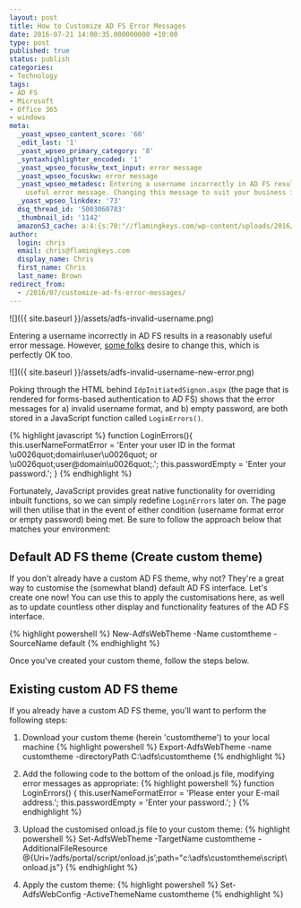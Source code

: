 ```yaml
---
layout: post
title: How to Customize AD FS Error Messages
date: 2016-07-21 14:00:35.000000000 +10:00
type: post
published: true
status: publish
categories:
- Technology
tags:
- AD FS
- Microsoft
- Office 365
- windows
meta:
  _yoast_wpseo_content_score: '60'
  _edit_last: '1'
  _yoast_wpseo_primary_category: '8'
  _syntaxhighlighter_encoded: '1'
  _yoast_wpseo_focuskw_text_input: error message
  _yoast_wpseo_focuskw: error message
  _yoast_wpseo_metadesc: Entering a username incorrectly in AD FS results in a reasonably
    useful error message. Changing this message to suit your business is easy.
  _yoast_wpseo_linkdex: '73'
  dsq_thread_id: '5003060783'
  _thumbnail_id: '1142'
  amazonS3_cache: a:4:{s:70:"//flamingkeys.com/wp-content/uploads/2016/07/adfs-invalid-username.png";i:1140;s:80:"//flamingkeys.com/wp-content/uploads/2016/07/adfs-invalid-username-new-error.png";i:1142;s:78:"//flamingkeys.com/wp-content/uploads/2016/07/adfs-invalid-username-300x126.png";i:1140;s:88:"//flamingkeys.com/wp-content/uploads/2016/07/adfs-invalid-username-new-error-300x130.png";i:1142;}
author:
  login: chris
  email: chris@flamingkeys.com
  display_name: Chris
  first_name: Chris
  last_name: Brown
redirect_from:
  - /2016/07/customize-ad-fs-error-messages/
---
```


![]({{ site.baseurl }}/assets/adfs-invalid-username.png)

Entering a username incorrectly in AD FS results in a reasonably useful error message. However, [some folks](https://social.technet.microsoft.com/Forums/windowsserver/en-US/bd846a1a-a4c1-4bfa-a2ec-effc2c8bc33e/one-more-customized-logon-message-question?forum=ADFS) desire to change this, which is perfectly OK too. 

![]({{ site.baseurl }}/assets/adfs-invalid-username-new-error.png)

Poking through the HTML behind `IdpInitiatedSignon.aspx` (the page that is rendered for forms-based authentication to AD FS) shows that the error messages for a) invalid username format, and b) empty password, are both stored in a JavaScript function called `LoginErrors()`.

{% highlight javascript %}
function LoginErrors(){
    this.userNameFormatError = 'Enter your user ID in the format \u0026quot;domain\\user\u0026quot; or \u0026quot;user@domain\u0026quot;.';
    this.passwordEmpty = 'Enter your password.';
}
{% endhighlight %}

Fortunately, JavaScript provides great native functionality for overriding inbuilt functions, so we can simply redefine `LoginErrors` later on. The page will then utilise that in the event of either condition (username format error or empty password) being met. Be sure to follow the approach below that matches your environment:

## Default AD FS theme (Create custom theme)

If you don't already have a custom AD FS theme, why not? They're a great way to customise the (somewhat bland) default AD FS interface. Let's create one now! You can use this to apply the customisations here, as well as to update countless other display and functionality features of the AD FS interface.

{% highlight powershell %}
New-AdfsWebTheme -Name customtheme -SourceName default
{% endhighlight %}

Once you've created your custom theme, follow the steps below.

## Existing custom AD FS theme

If you already have a custom AD FS theme, you'll want to perform the following steps:
1. Download your custom theme (herein 'customtheme') to your local machine
  {% highlight powershell %}
  Export-AdfsWebTheme -name customtheme -directoryPath C:\adfs\customtheme
  {% endhighlight %}

2. Add the following code to the bottom of the onload.js file, modifying error messages as appropriate:
  {% highlight powershell %}
  function LoginErrors() {
      this.userNameFormatError = 'Please enter your E-mail address.';
      this.passwordEmpty = 'Enter your password.';
  }
  {% endhighlight %}

3. Upload the customised onload.js file to your custom theme:
  {% highlight powershell %}
  Set-AdfsWebTheme -TargetName customtheme -AdditionalFileResource @{Uri=’/adfs/portal/script/onload.js’;path="c:\adfs\customtheme\script\onload.js"}
  {% endhighlight %}

4. Apply the custom theme:
  {% highlight powershell %}
  Set-AdfsWebConfig -ActiveThemeName customtheme
  {% endhighlight %}
